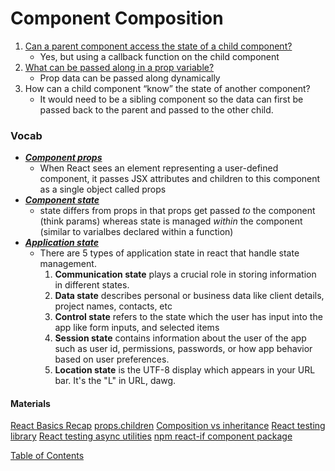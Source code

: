 # Component Composition

1. [Can a parent component access the state of a child component?](https://linguinecode.com/post/get-child-component-state-from-parent-component)
   - Yes, but using a callback function on the child component
2. [What can be passed along in a prop variable?](https://medium.com/@cristi.nord/props-and-how-to-pass-props-to-components-in-react-part-1-b4c257381654)
   - Prop data can be passed along dynamically
3. How can a child component “know” the state of another component?
   - It would need to be a sibling component so the data can first be passed back to the parent and passed to the other child.

### Vocab

- [**_Component props_**]()
  - When React sees an element representing a user-defined component, it passes JSX attributes and children to this component as a single object called props
- [**_Component state_**](https://reactjs.org/docs/faq-state.html)
  - state differs from props in that props get passed _to_ the component (think params) whereas state is managed _within_ the component (similar to varialbes declared within a function)
- [**_Application state_**](https://medium.com/@devisha.singh/5-types-of-application-state-in-react-and-how-they-help-in-state-management-a6a76cb1479e)
  - There are 5 types of application state in react that handle state management.
    1. **Communication state** plays a crucial role in storing information in different states.
    1. **Data state** describes personal or business data like client details, project names, contacts, etc
    1. **Control state** refers to the state which the user has input into the app like form inputs, and selected items
    1. **Session state** contains information about the user of the app such as user id, permissions, passwords, or how app behavior based on user preferences.
    1. **Location state** is the UTF-8 display which appears in your URL bar. It's the "L" in URL, dawg.

#### Materials

[React Basics Recap](https://www.freecodecamp.org/news/these-are-the-concepts-you-should-know-in-react-js-after-you-learn-the-basics-ee1d2f4b8030/)
[props.children](https://codeburst.io/a-quick-intro-to-reacts-props-children-cb3d2fce4891)
[Composition vs inheritance](https://reactjs.org/docs/composition-vs-inheritance.html)
[React testing library](https://testing-library.com/docs/react-testing-library/example-intro/)
[React testing async utilities](https://testing-library.com/docs/dom-testing-library/api-async/)
[npm react-if component package](https://www.npmjs.com/package/react-if)

[Table of Contents](../README.md)
